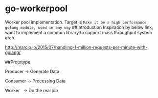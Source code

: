 # go-workerpool
Worker pool implementation. Target is `Make it be a high performance golang module, used in any way`
##Introduction
Inspiration by below link, want to implement a common library to support mass throughput system arch.

http://marcio.io/2015/07/handling-1-million-requests-per-minute-with-golang/

##Prototype

Producer -> Generate Data

Consumer -> Processing Data

Worker   -> Do the real job
